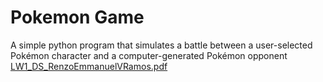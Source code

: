 # Pokemon Game
 A simple python program that simulates a battle between a user-selected Pokémon character and a computer-generated Pokémon opponent
[LW1_DS_RenzoEmmanuelVRamos.pdf](https://github.com/user-attachments/files/16872567/LW1_DS_RenzoEmmanuelVRamos.pdf)
